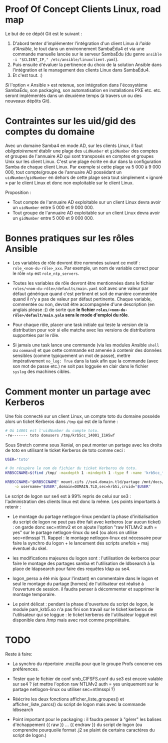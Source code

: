 # Proof Of Concept Clients Linux, road map

Le but de ce dépôt Git est le suivant :

1. D'abord tenter d'implémenter l'intégration d'un client Linux
   *à l'aide d'Ansible*, le tout dans un environnement SambaÉdu4
   et via une commande manuelle lancée sur le serveur SambaÉdu
   (du genre `ansible -i "$CLIENT_IP," /etc/ansible/linuxclient.yaml`).
2. Puis ensuite d'évaluer la pertinence du choix de la solution
   Ansible dans l'intégration et le management des clients Linux
   dans SambaÉdu4.
3. Et c'est tout. :)

*Si* l'option « Ansible » est retenue, son intégration dans l'écosystème
SambaÉdu, son packaging, son automatisation en installations PXE etc.
etc. seront implémentés dans un deuxième temps (à travers un ou des
nouveaux dépôts Git).


# Contraintes sur les uid/gid des comptes du domaine

Avec un domaine Samba4 en mode AD, sur les clients Linux, il
faut _obligatoirement_ établir une plage des `uidNumber` et
`gidNumber` des comptes et groupes de l'annuaire AD qui sont
transposés en comptes et groupes Unix sur les client Linux.
C'est une plage écrite en dur dans la configuration Samba de
chaque client Linux. Par exemple si cette plage va 5 000 à 9
000 000, tout compte/groupe de l'annuaire AD possédant un
`uidNumber`/`gidNumber` en dehors de cette plage sera tout
simplement « ignoré » par le client Linux et donc non
exploitable sur le client Linux.

Proposition :

* Tout compte de l'annuaire AD exploitable sur un client Linux
  devra avoir un `uidNumber` entre 5 000 et 9 000 000.
* Tout groupe de l'annuaire AD exploitable sur un client Linux
  devra avoir un `gidNumber` entre 5 000 et 9 000 000.


# Bonnes pratiques sur les rôles Ansible

* Les variables de rôle devront être nommées suivant ce motif :
  `role_<nom-du-rôle>_xxx`. Par exemple, un nom de variable
  correct pour le rôle `ntp` est `role_ntp_servers`.

* Toutes les variables de rôle devront être mentionnées dans le
  fichier `roles/<nom-du-rôle>/defaults/main.yaml` soit avec
  une valeur par défaut générique quand c'est pertinent et soit
  de manière commentée quand il n'y a pas de valeur par défaut
  pertinente. Chaque variable, commentée ou non, devrait être
  accompagnée d'une description (en anglais please :)) de sorte
  que **le fichier `roles/<nom-du-rôle>/default/main.yalm` sera
  le mode d'emploi du rôle**.

* Pour chaque rôle, placer une task initiale qui teste la version
  de la distribution pour voir si elle matche avec les versions de
  distributions supportées par le rôle.

* Si jamais une task lance une commande (via les modules
  Ansible `shell` ou `command`) et que cette commande est amenée
  à contenir des données sensibles (comme typiquement un mot
  de passe), mettre impérativement `no_log: True` dans la task
  afin que la commande (avec son mot de passe etc.) ne soit
  pas logguée en clair dans le fichier `syslog` des machines
  cibles.

# Comment monter un partage avec Kerberos

Une fois connecté sur un client Linux, un compte toto du domaine
possède alors un ticket Kerberos dans `/tmp` qui est de la forme :

```sh
# Où 14001 est l'uidNumber du compte toto.
-rw------- toto domusers /tmp/krb5cc_14001_I1H5wf
```

Sous Stretch comme sous Xenial, on peut monter un partage
avec les droits de toto en utilisant le ticket Kerberos de
toto comme ceci :

```sh
USER='toto'

# On récupère le nom de fichier du ticket Kerberos de toto.
KRB5CCNAME=$(find /tmp/ -maxdepth 1 -mindepth 1 -type f -name 'krb5cc_*' -user "$USER")

KRB5CCNAME="$KRB5CCNAME" mount.cifs //se4.domain.tld/partage /mnt/docs/ \
    -o username="$USER",domain=DOMAIN.TLD,sec=krb5i,cruid="$USER"
```

Le script de logon sur se4 est à 99% repris de celui sur se3 : l'administration des clients linux est donc la même.
Les points importants à retenir :

* Le montage du partage netlogon-linux pendant la phase d'initialisation du script de logon ne peut pas être fait avec kerberos (car aucun ticket) :
  on garde donc sec=ntlmv2 et on ajoute l'option "raw NTLMv2 auth = yes" sur le partage netlogon-linux du se4 (ou alors on utilise sec=ntlmsspi ?).
  Rappel : le montage netlogon-linux est nécessaire pour faire la synchro du logon + le lancement des scripts unefois + maj éventuel du skel.
  
* les modifications majeures du logon sont : l'utilisation de kerberos pour faire le montage des partages samba et l'utilisation de ldbsearch
  à la place de ldapsearch pour faire des requêtes ldap au se4.
  
* logon_perso a été mis (pour l'instant) en commentaire dans le logon et seul le montage du partage [homes] de l'utilisateur est réalisé à l'ouverture de session.
  il faudra penser à décommenter et supprimer le montage temporaire.
  
* Le point délicat : pendant la phase d'ouverture du script de logon, le module pam_krb5.so n'a pas fini son travail sur le ticket kerberos de 
  l'utilisateur qui se loggue : le ticket kerberos de l'utilisateur loggué est disponible dans /tmp mais avec root comme propriétaire.

# TODO

Reste à faire:
* La synchro du répertoire .mozilla pour que le groupe Profs concerve ces préférences.

* Tester que le fichier de conf smb_CIFSFS.conf du se3 est encore valable sur se4 ? 
(et mettre l'option raw NTLMv2 auth = yes uniquement sur le partage netlogon-linux ou utiliser sec=ntlmsspi ?) 

* Réécrire les deux fonctions afficher_liste_groupes() et afficher_liste_parcs() du script de logon mais avec la commande ldbsearch

* Point important pour le packaging : il faudra penser à "gérer" les balises d'échappement {{ raw }} ... {{ endraw }} du script de logon 
  (ou comprendre pourquoile format .j2 se plaint de certains caractères du script de logon.)

